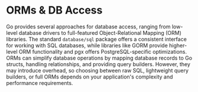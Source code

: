 # ORMs & DB Access

Go provides several approaches for database access, ranging from low-level database drivers to full-featured Object-Relational Mapping (ORM) libraries. The standard `database/sql` package offers a consistent interface for working with SQL databases, while libraries like GORM provide higher-level ORM functionality and pgx offers PostgreSQL-specific optimizations. ORMs can simplify database operations by mapping database records to Go structs, handling relationships, and providing query builders. However, they may introduce overhead, so choosing between raw SQL, lightweight query builders, or full ORMs depends on your application's complexity and performance requirements.